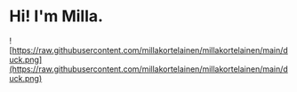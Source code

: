 # Hi! I'm Milla.

![https://raw.githubusercontent.com/millakortelainen/millakortelainen/main/duck.png](https://raw.githubusercontent.com/millakortelainen/millakortelainen/main/duck.png)
